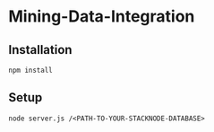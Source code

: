 # Mining-Data-Integration

## Installation

```
npm install
```

## Setup
```
node server.js /<PATH-TO-YOUR-STACKNODE-DATABASE>
```

